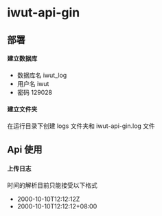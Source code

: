 # iwut-api-gin

## 部署

#### 建立数据库

- 数据库名 iwut_log
- 用户名 iwut 
- 密码 129028

#### 建立文件夹

在运行目录下创建 logs 文件夹和 iwut-api-gin.log 文件

## Api 使用

#### 上传日志

时间的解析目前只能接受以下格式
- 2000-10-10T12:12:12Z
- 2000-10-10T12:12:12+08:00